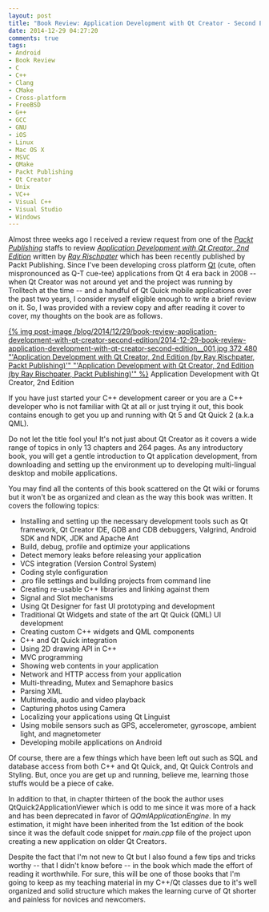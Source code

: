 ```yaml
---
layout: post
title: "Book Review: Application Development with Qt Creator - Second Edition"
date: 2014-12-29 04:27:20
comments: true
tags:
- Android
- Book Review
- C
- C++
- Clang
- CMake
- Cross-platform
- FreeBSD
- G++
- GCC
- GNU
- iOS
- Linux
- Mac OS X
- MSVC
- QMake
- Packt Publishing
- Qt Creator
- Unix
- VC++
- Visual C++
- Visual Studio
- Windows
---
```


Almost three weeks ago I received a review request from one of the _[Packt Publishing](http://www.packtpub.com/)_ staffs to review _[Application Development with Qt Creator, 2nd Edition](http://www.packtpub.com/application-development/application-development-qt-creator-2nd-edition)_ written by _[Ray Rischpater](http://www.lothlorien.com/dove/)_ which has been recently published by Packt Publishing. Since I've been developing cross platform [Qt](http://qt-project.org/) (cute, often mispronounced as Q-T cue-tee) applications from Qt 4 era back in 2008 -- when Qt Creator was not around yet and the project was running by Trolltech at the time -- and a handful of Qt Quick mobile applications over the past two years, I consider myself eligible enough to write a brief review on it. So, I was provided with a review copy and after reading it cover to cover, my thoughts on the book are as follows.

[{% img post-image /blog/2014/12/29/book-review-application-development-with-qt-creator-second-edition/2014-12-29-book-review-application-development-with-qt-creator-second-edition__001.jpg 372 480 "'Application Development with Qt Creator, 2nd Edition (by Ray Rischpater, Packt Publishing)'" "'Application Development with Qt Creator, 2nd Edition (by Ray Rischpater, Packt Publishing)'" %}](/blog/2014/12/29/book-review-application-development-with-qt-creator-second-edition/2014-12-29-book-review-application-development-with-qt-creator-second-edition__001.jpg)
<span class="post-image-title">Application Development with Qt Creator, 2nd Edition</span>

<!-- more -->

If you have just started your C++ development career or you are a C++ developer who is not familiar with Qt at all or just trying it out, this book contains enough to get you up and running with Qt 5 and Qt Quick 2 (a.k.a QML).

Do not let the title fool you! It's not just about Qt Creator as it covers a wide range of topics in only 13 chapters and 264 pages. As any introductory book, you will get a gentle introduction to Qt application development, from downloading and setting up the environment up to developing multi-lingual desktop and mobile applications. 

You may find all the contents of this book scattered on the Qt wiki or forums but it won't be as organized and clean as the way this book was written. It covers the following topics:

* Installing and setting up the necessary development tools such as Qt framework, Qt Creator IDE, GDB and CDB debuggers, Valgrind, Android SDK and NDK, JDK and Apache Ant
* Build, debug, profile and optimize your applications
* Detect memory leaks before releasing your application
* VCS integration (Version Control System)
* Coding style configuration
* .pro file settings and building projects from command line
* Creating re-usable C++ libraries and linking against them
* Signal and Slot mechanisms
* Using Qt Designer for fast UI prototyping and development
* Traditional Qt Widgets and state of the art Qt Quick (QML) UI development
* Creating custom C++ widgets and QML components
* C++ and Qt Quick integration
* Using 2D drawing API in C++
* MVC programming
* Showing web contents in your application
* Network and HTTP access from your application
* Multi-threading, Mutex and Semaphore basics
* Parsing XML
* Multimedia, audio and video playback
* Capturing photos using Camera
* Localizing your applications using Qt Linguist
* Using mobile sensors such as GPS, accelerometer, gyroscope, ambient light, and magnetometer
* Developing mobile applications on Android

Of course, there are a few things which have been left out such as SQL and database access from both C++ and Qt Quick, and, Qt Quick Controls and Styling. But, once you are get up and running, believe me, learning those stuffs would be a piece of cake.

In addition to that, in chapter thirteen of the book the author uses QtQuick2ApplicationViewer which is odd to me since it was more of a hack and has been deprecated in favor of _QQmlApplicationEngine_. In my estimation, it might have been inherited from the 1st edition of the book since it was the default code snippet for _main.cpp_ file of the project upon creating a new application on older Qt Creators.

Despite the fact that I'm not new to Qt but I also found a few tips and tricks worthy -- that I didn't know before -- in the book which made the effort of reading it worthwhile. For sure, this will be one of those books that I'm going to keep as my teaching material in my C++/Qt classes due to it's well organized and solid structure which makes the learning curve of Qt shorter and painless for novices and newcomers.

